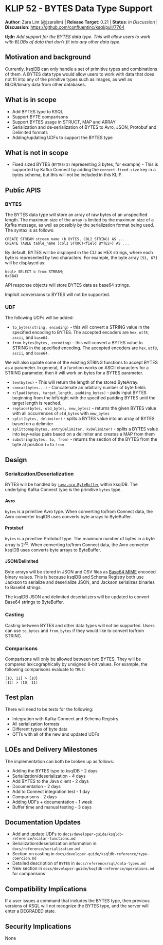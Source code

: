 # KLIP 52 - BYTES Data Type Support

**Author**: Zara Lim (@jzaralim) | 
**Release Target**: 0.21 | 
**Status**: _In Discussion_ | 
**Discussion**: https://github.com/confluentinc/ksql/pull/7764

**tl;dr:** _Add support for the BYTES data type. This will allow users to work with BLOBs of data that don't fit into any other data type._
           
## Motivation and background

Currently, ksqlDB can only handle a set of primitive types and combinations of them.
A BYTES data type would allow users to work with data that does not fit into any of
the primitive types such as images, as well as BLOB/binary data from other databases.

## What is in scope
* Add BYTES type to KSQL
* Support BYTE comparisons
* Support BYTES usage in STRUCT, MAP and ARRAY
* Serialization and de-serialization of BYTES to Avro, JSON, Protobuf and Delimited formats
* Adding/updating UDFs to support the BYTES type

## What is not in scope
* Fixed sized BYTES (`BYTES(3)` representing 3 bytes, for example) - This is supported by Kafka Connect by adding the `connect.fixed.size`
key in a bytes schema, but this will not be included in this KLIP.

## Public APIS

### BYTES

The BYTES data type will store an array of raw bytes of an unspecified length. The maximum size of
the array is limited by the maximum size of a Kafka message, as well as possibly by the serialization format being used.
The syntax is as follows:

```roomsql
CREATE STREAM stream_name (b BYTES, COL2 STRING) AS ...
CREATE TABLE table_name (col1 STRUCT<field BYTES>) AS ...
```

By default, BYTES will be displayed in the CLI as HEX strings, where each byte is represented by two characters.
For example, the byte array `[91, 67]` will be displayed as:

```roomsql
ksql> SELECT b from STREAM;
0x5B43
```

API response objects will store BYTES data as base64 strings.

Implicit conversions to BYTES will not be supported.

### UDF

The following UDFs will be added:

* `to_bytes(string, encoding)` - this will convert a STRING value in the specified encoding to BYTES.
The accepted encoders are `hex`, `utf8`, `ascii`, and `base64`.
* `from_bytes(bytes, encoding)` - this will convert a BYTES value to STRING in the specified encoding.
The accepted encoders are `hex`, `utf8`, `ascii`, and `base64`.

We will also update some of the existing STRING functions to accept BYTES as a parameter. In general, if a function works on ASCII characters for a STRING parameter,
then it will work on bytes for a BYTES parameter.

* `len(bytes)` - This will return the length of the stored ByteArray.
* `concat(bytes...)` - Concatenate an arbitrary number of byte fields
* `r/lpad(bytes, target_length, padding_bytes)` - pads input BYTES beginning from the left/right with the specified padding BYTES until the target length is reached.
* `replace(bytes, old_bytes, new_bytes)` - returns the given BYTES value with all occurrences of `old_bytes` with `new_bytes`
* `split(bytes, delimiter)` - splits a BYTES value into an array of BYTES based on a delimiter
* `splittomap(bytes, entryDelimiter, kvDelimiter)` - splits a BYTES value into key-value pairs based on a delimiter and creates a MAP from them
* `substring(bytes, to, from)` - returns the section of the BYTES from the byte at position `to` to `from`

## Design
### Serialization/Deserialization

BYTES will be handled by [`java.nio.ByteBuffer`](https://docs.oracle.com/javase/7/docs/api/java/nio/ByteBuffer.html) within ksqlDB.
The underlying Kafka Connect type is the primitive `bytes` type. 

#### Avro

`bytes` is a primitive Avro type. When converting to/from Connect data, the Avro converter ksqlDB
uses converts byte arrays to ByteBuffer.

#### Protobuf

`bytes` is a primitive Protobuf type. The maximum number of bytes in a byte array is 2<sup>32</sup>.
When converting to/from Connect data, the Avro converter ksqlDB uses converts byte arrays to ByteBuffer.

#### JSON/Delimited

Byte arrays will be stored in JSON and CSV files as [Base64 MIME](https://docs.oracle.com/javase/8/docs/api/java/util/Base64.html#mime) encoded binary values.
This is because ksqlDB and Schema Registry both use Jackson to serialize and deserialize JSON,
and Jackson serializes binaries to Base64 strings.

The ksqlDB JSON and delimited deserializers will be updated to convert Base64 strings to ByteBuffer.

### Casting

Casting between BYTES and other data types will not be supported. Users can use `to_bytes` and `from_bytes` if they would like to convert to/from STRING.

### Comparisons

Comparisons will only be allowed between two BYTES. They will be compared lexicographically by
unsigned 8-bit values. For example, the following comparisons evaluate to `TRUE`:

```
[10, 11] > [10]
[12] > [10, 11]
```

## Test plan

There will need to be tests for the following:
* Integration with Kafka Connect and Schema Registry
* All serialization formats
* Different types of byte data
* QTTs with all of the new and updated UDFs

## LOEs and Delivery Milestones

The implementation can both be broken up as follows:
* Adding the BYTES type to ksqlDB - 2 days
* Serialization/deserialization - 4 days
* Add BYTES to the Java client - 2 days
* Documentation - 2 days
* Add to Connect integration test - 1 day
* Comparisons - 2 days
* Adding UDFs + documentation - 1 week
* Buffer time and manual testing - 3 days

## Documentation Updates

* Add and update UDFs to `docs/developer-guide/ksqldb-reference/scalar-functions.md`
* Serialization/deserialization information in `docs/reference/serialization.md`
* Section on casting in `docs/developer-guide/ksqldb-reference/type-coercion.md`
* Detailed description of `BYTES` in `docs/reference/sql/data-types.md`
* New section in `docs/developer-guide/ksqldb-reference/operations.md` for comparisons

## Compatibility Implications

If a user issues a command that includes the BYTES type, then previous versions of KSQL will not
recognize the BYTES type, and the server will enter a DEGRADED state.

## Security Implications

None
